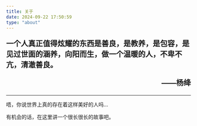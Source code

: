 ```yaml
---
title: 关于
date: 2024-09-22 17:50:59
type: "about"
---
```

<p style="font-size: 20px; font-weight: bold;">一个人真正值得炫耀的东西是善良，是教养，是包容，是见过世面的涵养，向阳而生，做一个温暖的人，不卑不亢，清澈善良。</p>
<p style="font-size: 20px; text-align: right; font-weight: bold;">——杨绛</p>

------

唔，你说世界上真的存在着这样美好的人吗...

有机会的话，在这里讲一个很长很长的故事吧。
